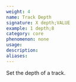 ```yaml
---
weight: 4
name: Track Depth
signature: X depth;VALUE
example: 1 depth;8
category: core
phenomenon: none
usage: 
description: 
aliases: 
---
```

Set the depth of a track.